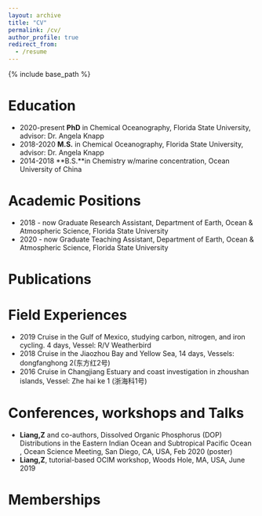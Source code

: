 ```yaml
---
layout: archive
title: "CV"
permalink: /cv/
author_profile: true
redirect_from:
  - /resume
---
```


{% include base_path %}

Education
======
* 2020-present **PhD** in Chemical Oceanography, Florida State University, advisor: Dr. Angela Knapp
* 2018-2020 **M.S.** in Chemical Oceanography, Florida State University, advisor: Dr. Angela Knapp
* 2014-2018 **B.S.**in Chemistry w/marine concentration, Ocean University of China

Academic Positions
======
* 2018 - now	Graduate Research Assistant, Department of Earth, Ocean & Atmospheric Science, Florida State University 
* 2020 - now	Graduate Teaching Assistant, Department of Earth, Ocean & Atmospheric Science, Florida State University 

Publications
======

Field Experiences
======
* 2019	Cruise in the  Gulf of Mexico, studying carbon, nitrogen, and iron cycling. 4 days, Vessel: R/V Weatherbird
* 2018	Cruise in the Jiaozhou Bay and Yellow Sea, 14 days, Vessels: dongfanghong 2(东方红2号)
* 2016	Cruise in Changjiang Estuary and coast investigation in zhoushan islands, Vessel: Zhe hai ke 1 (浙海科1号)



Conferences, workshops and Talks
======

* **Liang,Z** and co-authors, Dissolved Organic Phosphorus (DOP) Distributions in the Eastern Indian Ocean and Subtropical Pacific Ocean , Ocean Science Meeting, San Diego, CA, USA, Feb 2020 (poster)
* **Liang,Z**, tutorial-based OCIM workshop, Woods Hole, MA, USA, June 2019


Memberships
======
